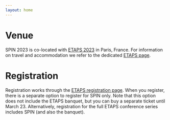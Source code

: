 ```yaml
---
layout: home
---
```


# Venue

SPIN 2023 is co-located with [ETAPS 2023](https://etaps.org/2023/) in Paris, France.
For information on travel and accommodation we refer to the dedicated [ETAPS page](https://etaps.org/2023/attending/).

# Registration

Registration works through the [ETAPS registration page](https://etaps.org/2023/registration/).
When you register, there is a separate option to register for SPIN only.
Note that this option does not include the ETAPS banquet, but you can buy a separate ticket until March 23.
Alternatively, registration for the full ETAPS conference series includes SPIN (and also the banquet).
